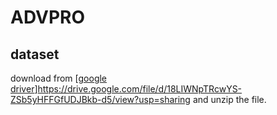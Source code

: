 # ADVPRO
## dataset
download from [[google driver](https://drive.google.com/file/d/18LIWNpTRcwYS-ZSb5yHFFGfUDJBkb-d5/view?usp=sharing)]<https://drive.google.com/file/d/18LIWNpTRcwYS-ZSb5yHFFGfUDJBkb-d5/view?usp=sharing> and unzip the file.
 

